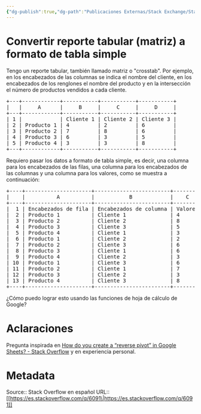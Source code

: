 ```yaml
---
{"dg-publish":true,"dg-path":"Publicaciones Externas/Stack Exchange/Stack Overflow en español/es.stackoverflow.com-6091.md","permalink":"/publicaciones-externas/stack-exchange/stack-overflow-en-espanol/es-stackoverflow-com-6091/","title":"Convertir reporte tabular (matriz) a formato de tabla simple","hide":true,"noteIcon":"default","created":"2024-04-03T12:49:10.505-06:00","updated":"2024-04-05T16:43:48.507-06:00"}
---
```


# Convertir reporte tabular (matriz) a formato de tabla simple

Tengo un reporte tabular, también llamado matriz o "crosstab". Por ejemplo, en los encabezados de las columnas se indica el nombre del cliente, en los encabezados de los renglones el nombre del producto y en la intersección el número de productos vendidos a cada cliente.

<pre>
+---+------------+-----------+-----------+-----------+
|   |     A      |     B     |     C     |     D     |
+---+------------+-----------+-----------+-----------+
| 1 |            | Cliente 1 | Cliente 2 | Cliente 3 |
| 2 | Producto 1 | 4         | 2         | 6         |
| 3 | Producto 2 | 7         | 8         | 6         |
| 4 | Producto 3 | 6         | 3         | 5         |
| 5 | Producto 4 | 3         | 3         | 8         |
+---+------------+-----------+-----------+-----------+
</pre>

Requiero pasar los datos a formato de tabla simple, es decir, una columna para los encabezados de las filas, una columna para los encabezados de las columnas y una columna para los valores, como se muestra a continuación: 

<pre>
+----+---------------------+------------------------+---------+
|    |          A          |           B            |    C    |
+----+---------------------+------------------------+---------+
|  1 | Encabezados de fila | Encabezados de columna | Valores |
|  2 | Producto 1          | Cliente 1              | 4       |
|  3 | Producto 2          | Cliente 2              | 8       |
|  4 | Producto 3          | Cliente 3              | 5       |
|  5 | Producto 4          | Cliente 1              | 3       |
|  6 | Producto 1          | Cliente 2              | 2       |
|  7 | Producto 2          | Cliente 3              | 6       |
|  8 | Producto 3          | Cliente 1              | 6       |
|  9 | Producto 4          | Cliente 2              | 3       |
| 10 | Producto 1          | Cliente 3              | 6       |
| 11 | Producto 2          | Cliente 1              | 7       |
| 12 | Producto 3          | Cliente 2              | 3       |
| 13 | Producto 4          | Cliente 3              | 8       |
+----+---------------------+------------------------+---------+
</pre>
¿Cómo puedo lograr esto usando las funciones de hoja de cálculo de Google?

# Aclaraciones
Pregunta inspirada en 
[How do you create a “reverse pivot” in Google Sheets? - Stack Overflow](https://stackoverflow.com/q/24954722/1595451) y en experiencia personal.

# Metadata
Source:: Stack Overflow en español
URL:: [[https://es.stackoverflow.com/q/6091\|https://es.stackoverflow.com/q/6091]]

